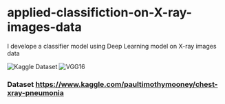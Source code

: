 # applied-classifiction-on-X-ray-images-data
I develope a classifier model using Deep Learning model on X-ray images data

![Kaggle Dataset](https://img.shields.io/badge/Kaggle-Dataset-lightgrey)
![VGG16](https://img.shields.io/badge/Keras-VGG16-brightgreen)

### Dataset https://www.kaggle.com/paultimothymooney/chest-xray-pneumonia
